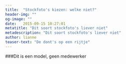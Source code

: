```yaml
---
title:  "Stockfoto's kiezen: welke niet?"
header-img: ""
og-image: ""
date:   2015-09-15 10:27:01
metatitle: "Dit soort stockfoto's liever niet"
metadescription: "Dit soort stockfoto's liever niet"
author: lianne
teaser-text: "De dont's op een rijtje"
---
```


###Dit is een model, geen medewerker



